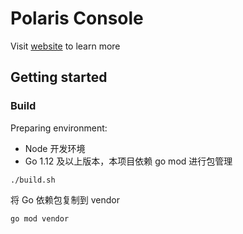 # Polaris Console

Visit [website](https://polarismesh.cn) to learn more

## Getting started

### Build

Preparing environment:

- Node 开发环境
- Go 1.12 及以上版本，本项目依赖 go mod 进行包管理

```
./build.sh
```

将 Go 依赖包复制到 vendor

```
go mod vendor
```
